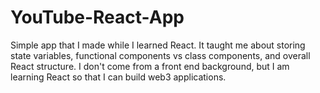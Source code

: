 # YouTube-React-App
Simple app that I made while I learned React.  It taught me about storing state variables, functional components vs class components, and overall React structure.  I don't come from a front end background, but I am learning React so that I can build web3 applications. 
